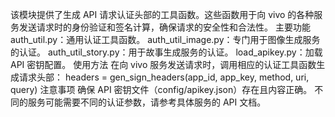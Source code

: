 该模块提供了生成 API 请求认证头部的工具函数。这些函数用于向 vivo 的各种服务发送请求时的身份验证和签名计算，确保请求的安全性和合法性。
主要功能
auth_util.py：通用认证工具函数。
auth_util_image.py：专门用于图像生成服务的认证。
auth_util_story.py：用于故事生成服务的认证。
load_apikey.py：加载 API 密钥配置。
使用方法
在向 vivo 服务发送请求时，调用相应的认证工具函数生成请求头部：
headers = gen_sign_headers(app_id, app_key, method, uri, query)
注意事项
确保 API 密钥文件（config/apikey.json）存在且内容正确。
不同的服务可能需要不同的认证参数，请参考具体服务的 API 文档。